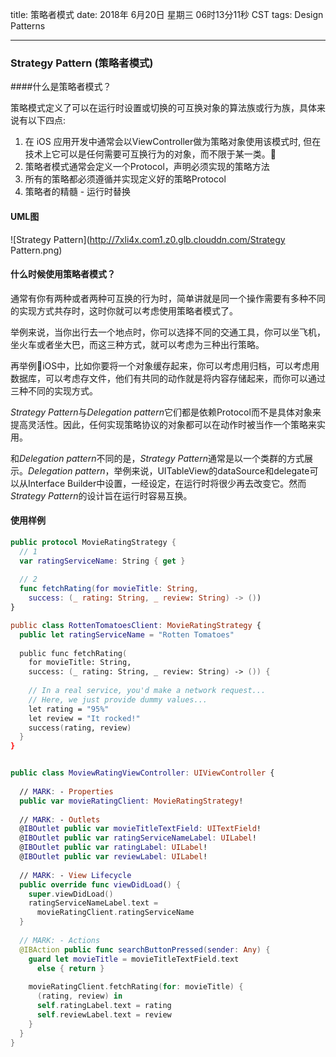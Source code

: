 title: 策略者模式
date: 2018年 6月20日 星期三 06时13分11秒 CST
tags: Design Patterns

---


### Strategy Pattern (策略者模式)
####什么是策略者模式？

策略模式定义了可以在运行时设置或切换的可互换对象的算法族或行为族，具体来说有以下四点:

1. 在 iOS 应用开发中通常会以ViewController做为策略对象使用该模式时, 但在技术上它可以是任何需要可互换行为的对象，而不限于某一类。
2. 策略者模式通常会定义一个Protocol，声明必须实现的策略方法
3. 所有的策略都必须遵循并实现定义好的策略Protocol
4. 策略者的精髓 - 运行时替换


#### UML图
![Strategy Pattern](http://7xli4x.com1.z0.glb.clouddn.com/Strategy Pattern.png)

#### 什么时候使用策略者模式？

通常有你有两种或者两种可互换的行为时，简单讲就是同一个操作需要有多种不同的实现方式共存时，这时你就可以考虑使用策略者模式了。

举例来说，当你出行去一个地点时，你可以选择不同的交通工具，你可以坐飞机，坐火车或者坐大巴，而这三种方式，就可以考虑为三种出行策略。

再举例iOS中，比如你要将一个对象缓存起来，你可以考虑用归档，可以考虑用数据库，可以考虑存文件，他们有共同的动作就是将内容存储起来，而你可以通过三种不同的实现方式。

*Strategy Pattern*与*Delegation pattern*它们都是依赖Protocol而不是具体对象来提高灵活性。因此，任何实现策略协议的对象都可以在动作时被当作一个策略来实用。

和*Delegation pattern*不同的是，*Strategy Pattern*通常是以一个类群的方式展示。*Delegation pattern*，举例来说，UITableView的dataSource和delegate可以从Interface Builder中设置，一经设定，在运行时将很少再去改变它。然而*Strategy Pattern*的设计旨在运行时容易互换。

#### 使用样例

``` swift
public protocol MovieRatingStrategy {
  // 1
  var ratingServiceName: String { get }
  
  // 2
  func fetchRating(for movieTitle: String,
    success: (_ rating: String, _ review: String) -> ())
}

public class RottenTomatoesClient: MovieRatingStrategy {
  public let ratingServiceName = "Rotten Tomatoes"
  
  public func fetchRating(
    for movieTitle: String,
    success: (_ rating: String, _ review: String) -> ()) {
    
    // In a real service, you'd make a network request...
    // Here, we just provide dummy values...
    let rating = "95%"
    let review = "It rocked!"
    success(rating, review)
  }
}


public class MoviewRatingViewController: UIViewController {
  
  // MARK: - Properties
  public var movieRatingClient: MovieRatingStrategy!
  
  // MARK: - Outlets
  @IBOutlet public var movieTitleTextField: UITextField!
  @IBOutlet public var ratingServiceNameLabel: UILabel!
  @IBOutlet public var ratingLabel: UILabel!
  @IBOutlet public var reviewLabel: UILabel!
  
  // MARK: - View Lifecycle
  public override func viewDidLoad() {
    super.viewDidLoad()
    ratingServiceNameLabel.text = 
      movieRatingClient.ratingServiceName
  }
  
  // MARK: - Actions
  @IBAction public func searchButtonPressed(sender: Any) {
    guard let movieTitle = movieTitleTextField.text
      else { return }
    
    movieRatingClient.fetchRating(for: movieTitle) {
      (rating, review) in
      self.ratingLabel.text = rating
      self.reviewLabel.text = review
    }
  }
}

```


